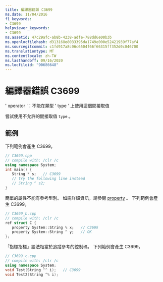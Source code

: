 ```yaml
---
title: 編譯器錯誤 C3699
ms.date: 11/04/2016
f1_keywords:
- C3699
helpviewer_keywords:
- C3699
ms.assetid: 47c29afc-ab8b-4238-adfe-788dd6e00b3b
ms.openlocfilehash: d313168e8033395da1749e000e52421939f77af4
ms.sourcegitcommit: c1fd917a8c06c6504f66f66315ff352d0c046700
ms.translationtype: MT
ms.contentlocale: zh-TW
ms.lasthandoff: 09/16/2020
ms.locfileid: "90686648"
---
```

# <a name="compiler-error-c3699"></a>編譯器錯誤 C3699

' operator '：不能在類型 ' type ' 上使用這個間接取值

嘗試使用不允許的間接取值 `type` 。

## <a name="examples"></a>範例

下列範例會產生 C3699。

```cpp
// C3699.cpp
// compile with: /clr /c
using namespace System;
int main() {
   String * s;   // C3699
   // try the following line instead
   // String ^ s2;
}
```

簡單的屬性不能有參考型別。 如需詳細資訊，請參閱 [property](../../extensions/property-cpp-component-extensions.md) 。 下列範例會產生 C3699。

```cpp
// C3699_b.cpp
// compile with: /clr /c
ref struct C {
   property System::String % x;   // C3699
   property System::String ^ y;   // OK
};
```

「指標指標」語法相當於追蹤參考的控制碼。 下列範例會產生 C3699。

```cpp
// C3699_c.cpp
// compile with: /clr /c
using namespace System;
void Test(String ^^ i);   // C3699
void Test2(String ^% i);
```
